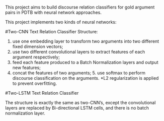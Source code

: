 This project aims to build discourse relation classifiers for gold argument pairs in PDTB with neural network approaches. 

This project implements two kinds of neural networks:

#Two-CNN Text Relation Classifier
Structure: 
1. use one embedding layer to transform two arguments into two different fixed dimension vectors; 
2. use two different convolutional layers to extract features of each argument respectively; 
3. feed each feature produced to a Batch Normalization layers and output new features; 
4. concat the features of two arguments; 5. use softmax to perform discourse classification on the arguments. 
*L2 regularization is applied to prevent overfitting. 

#Two-LSTM Text Relation Classifier

The structure is exactly the same as two-CNN’s, except the convolutional layers are replaced by Bi-directional LSTM cells, and there is no batch normalization layer.
